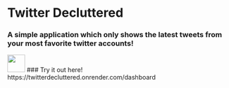 # Twitter Decluttered
### A simple application which only shows the latest tweets from your most favorite twitter accounts!
<img src="https://media.giphy.com/media/rFWdd3on1K2ZU6Wa8l/giphy.gif" width="40" height="40" />
### Try it out here! https://twitterdecluttered.onrender.com/dashboard
